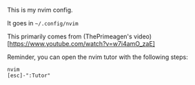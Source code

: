 This is my nvim config.

It goes in `~/.config/nvim`

This primarily comes from (ThePrimeagen's video)[https://www.youtube.com/watch?v=w7i4amO_zaE]

Reminder, you can open the nvim tutor with the following steps:
```
nvim
[esc]-":Tutor"
```
